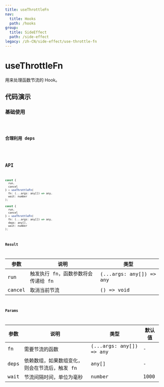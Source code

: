 ```yaml
---
title: useThrottleFn
nav:
  title: Hooks
  path: /hooks
group:
  title: SideEffect
  path: /side-effect
legacy: /zh-CN/side-effect/use-throttle-fn
---
```


# useThrottleFn

用来处理函数节流的 Hook。

## 代码演示

### 基础使用

<code src="./demo/demo1.tsx" />


### 合理利用 deps

<code src="./demo/demo2.tsx" />


## API

```javascript
const {
  run,
  cancel
} = useThrottleFn(
  fn: (...args: any[]) => any,
  wait: number
);

const {
  run,
  cancel
} = useThrottleFn(
  fn: (...args: any[]) => any,
  deps: any[],
  wait: number
);
```

### Result

| 参数   | 说明                               | 类型                    |
|--------|------------------------------------|-------------------------|
| run    | 触发执行 fn，函数参数将会传递给 fn | (...args: any[]) => any |
| cancel | 取消当前节流                       | () => void              |

### Params

| 参数 | 说明                                          | 类型                    | 默认值 |
|------|-----------------------------------------------|-------------------------|--------|
| fn   | 需要节流的函数                                | (...args: any[]) => any | -      |
| deps | 依赖数组，如果数组变化，则会在节流后，触发 fn | any[]                   | -      |
| wait | 节流间隔时间，单位为毫秒                      | number                  | 1000   |

